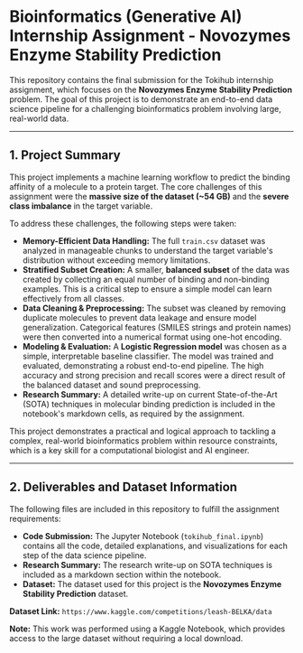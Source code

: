 # Bioinformatics (Generative AI) Internship Assignment - Novozymes Enzyme Stability Prediction

This repository contains the final submission for the Tokihub internship assignment, which focuses on the **Novozymes Enzyme Stability Prediction** problem. The goal of this project is to demonstrate an end-to-end data science pipeline for a challenging bioinformatics problem involving large, real-world data.

---

## 1. Project Summary

This project implements a machine learning workflow to predict the binding affinity of a molecule to a protein target. The core challenges of this assignment were the **massive size of the dataset (~54 GB)** and the **severe class imbalance** in the target variable.

To address these challenges, the following steps were taken:

* **Memory-Efficient Data Handling:** The full `train.csv` dataset was analyzed in manageable chunks to understand the target variable's distribution without exceeding memory limitations.
* **Stratified Subset Creation:** A smaller, **balanced subset** of the data was created by collecting an equal number of binding and non-binding examples. This is a critical step to ensure a simple model can learn effectively from all classes.
* **Data Cleaning & Preprocessing:** The subset was cleaned by removing duplicate molecules to prevent data leakage and ensure model generalization. Categorical features (SMILES strings and protein names) were then converted into a numerical format using one-hot encoding.
* **Modeling & Evaluation:** A **Logistic Regression model** was chosen as a simple, interpretable baseline classifier. The model was trained and evaluated, demonstrating a robust end-to-end pipeline. The high accuracy and strong precision and recall scores were a direct result of the balanced dataset and sound preprocessing.
* **Research Summary:** A detailed write-up on current State-of-the-Art (SOTA) techniques in molecular binding prediction is included in the notebook's markdown cells, as required by the assignment.

This project demonstrates a practical and logical approach to tackling a complex, real-world bioinformatics problem within resource constraints, which is a key skill for a computational biologist and AI engineer.

---

## 2. Deliverables and Dataset Information

The following files are included in this repository to fulfill the assignment requirements:

* **Code Submission:** The Jupyter Notebook (`tokihub_final.ipynb`) contains all the code, detailed explanations, and visualizations for each step of the data science pipeline.
* **Research Summary:** The research write-up on SOTA techniques is included as a markdown section within the notebook.
* **Dataset:** The dataset used for this project is the **Novozymes Enzyme Stability Prediction** dataset.

**Dataset Link:** `https://www.kaggle.com/competitions/leash-BELKA/data`

**Note:** This work was performed using a Kaggle Notebook, which provides access to the large dataset without requiring a local download.
